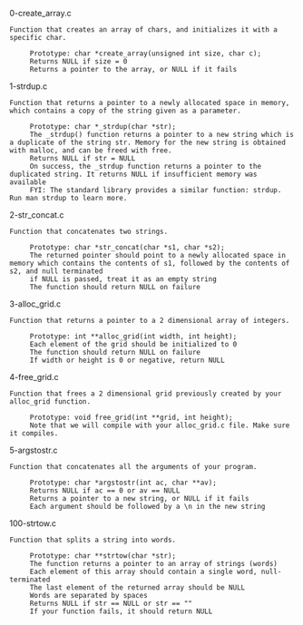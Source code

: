 0-create_array.c

	Function that creates an array of chars, and initializes it with a specific char.

		 Prototype: char *create_array(unsigned int size, char c);
		 Returns NULL if size = 0
		 Returns a pointer to the array, or NULL if it fails

1-strdup.c

	Function that returns a pointer to a newly allocated space in memory, which contains a copy of the string given as a parameter.

		 Prototype: char *_strdup(char *str);
		 The _strdup() function returns a pointer to a new string which is a duplicate of the string str. Memory for the new string is obtained with malloc, and can be freed with free.
		 Returns NULL if str = NULL
		 On success, the _strdup function returns a pointer to the duplicated string. It returns NULL if insufficient memory was available
		 FYI: The standard library provides a similar function: strdup. Run man strdup to learn more.


2-str_concat.c

	Function that concatenates two strings.

		 Prototype: char *str_concat(char *s1, char *s2);
		 The returned pointer should point to a newly allocated space in memory which contains the contents of s1, followed by the contents of s2, and null terminated
		 if NULL is passed, treat it as an empty string
		 The function should return NULL on failure


3-alloc_grid.c

	Function that returns a pointer to a 2 dimensional array of integers.

		 Prototype: int **alloc_grid(int width, int height);
		 Each element of the grid should be initialized to 0
		 The function should return NULL on failure
		 If width or height is 0 or negative, return NULL


4-free_grid.c

	Function that frees a 2 dimensional grid previously created by your alloc_grid function.

		 Prototype: void free_grid(int **grid, int height);
		 Note that we will compile with your alloc_grid.c file. Make sure it compiles.


5-argstostr.c

	Function that concatenates all the arguments of your program.

		 Prototype: char *argstostr(int ac, char **av);
		 Returns NULL if ac == 0 or av == NULL
		 Returns a pointer to a new string, or NULL if it fails
		 Each argument should be followed by a \n in the new string


100-strtow.c

	Function that splits a string into words.

		 Prototype: char **strtow(char *str);
		 The function returns a pointer to an array of strings (words)
		 Each element of this array should contain a single word, null-terminated
		 The last element of the returned array should be NULL
		 Words are separated by spaces
		 Returns NULL if str == NULL or str == ""
		 If your function fails, it should return NULL